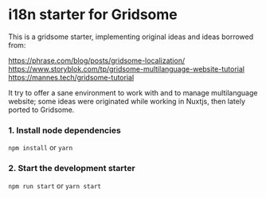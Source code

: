 # i18n starter for Gridsome

This is a gridsome starter, implementing original ideas and ideas borrowed from:

https://phrase.com/blog/posts/gridsome-localization/
https://www.storyblok.com/tp/gridsome-multilanguage-website-tutorial
https://mannes.tech/gridsome-tutorial

It try to offer a sane environment to work with and to manage multilanguage website; some ideas were originated while working in Nuxtjs, then lately ported to Gridsome.

### 1. Install node dependencies

`npm install` or `yarn`

### 2. Start the development starter
`npm run start` or `yarn start`
